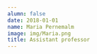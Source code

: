 ```yaml
---
alumn: false
date: 2018-01-01
name: Maria Pernemalm
image: img/Maria.png
title: Assistant professor
---
```


